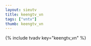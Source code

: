 ```yaml
--- 
layout: sieutv
title: keengtv_vn
tags: ["vntv"]
thumb: keengtv_vn
---
```

{% include tvadv key="keengtv_vn" %}
